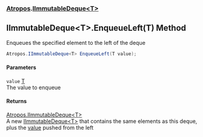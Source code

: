 ### [Atropos](./Atropos.md 'Atropos').[IImmutableDeque&lt;T&gt;](./IImmutableDeque-T-.md 'Atropos.IImmutableDeque&lt;T&gt;')
## IImmutableDeque&lt;T&gt;.EnqueueLeft(T) Method
Enqueues the specified element to the left of the deque  
```csharp
Atropos.IImmutableDeque<T> EnqueueLeft(T value);
```
#### Parameters
<a name='Atropos-IImmutableDeque-T--EnqueueLeft(T)-value'></a>
`value` [T](./IImmutableDeque-T-.md#Atropos-IImmutableDeque-T--T 'Atropos.IImmutableDeque&lt;T&gt;.T')  
The value to enqueue  
  
#### Returns
[Atropos.IImmutableDeque&lt;](./IImmutableDeque-T-.md 'Atropos.IImmutableDeque&lt;T&gt;')[T](./IImmutableDeque-T-.md#Atropos-IImmutableDeque-T--T 'Atropos.IImmutableDeque&lt;T&gt;.T')[&gt;](./IImmutableDeque-T-.md 'Atropos.IImmutableDeque&lt;T&gt;')  
A new [IImmutableDeque&lt;T&gt;](./IImmutableDeque-T-.md 'Atropos.IImmutableDeque&lt;T&gt;') that contains the same elements as this deque, plus the [value](#Atropos-IImmutableDeque-T--EnqueueLeft(T)-value 'Atropos.IImmutableDeque&lt;T&gt;.EnqueueLeft(T).value') pushed from the left  
